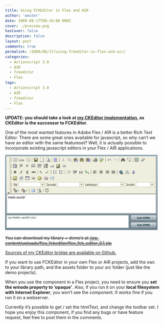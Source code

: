 ```yaml
---
title: Using FCKEditor in Flex and AIR
author: 'wouter'
date: 2009-08-17T00:10:00.000Z
cover: ./preview.png
hasCover: false
description: false
layout: post
comments: true
permalink: /2009/08/17/using-fckeditor-in-flex-and-air/
categories:
  - Actionscript 3.0
  - AIR
  - fckeditor
  - Flex
tags:
  - Actionscript 3.0
  - AIR
  - fckeditor
  - Flex
---
```

**UPDATE: you should take a look at [my CKEditor implementation][1], as CKEditor is the successor to FCKEditor**.

One of the most wanted features in Adobe Flex / AIR is a better Rich Text Editor. There are some great ones available for javascript, so why can’t we have an editor with the same featureset? Well, it is actually possible to incorporate existing javascript editors in your Flex / AIR applications.

![Flex FCKEditor](/wp-content/uploads/2009/08/flex_fck_editor_screenshot.jpg "Flex FCKEditor")

<del datetime="2013-02-10T10:50:52+00:00">You can download my library + demo’s at [/wp-content/uploads/flex_fckeditor/flex_fck_editor_0.1.zip][2]</del>

[Sources of my CKEditor bridge are available on Github.][3]

If you want to use FCKEditor in your own Flex or AIR projects, add the swc to your library path, and the assets folder to your src folder (just like the demo projects).

When you use the component in a Flex project, you need to ensure you **set the wmode property to ‘opaque’**. Also, if you run it on your **local filesystem with Internet Explorer**, you won’t see the component. It works fine if you run it on a webserver.

Currently it’s possible to get / set the htmlText, and change the toolbar set. I hope you enjoy this component, if you find any bugs or have feature request, feel free to post them in the comments.

 [1]: /2009/10/25/ckeditor-running-in-flex-and-air/
 [2]: /wp-content/uploads/flex_fckeditor/flex_fck_editor_0.1.zip
 [3]: https://github.com/wouterverweirder/AS3-CKEditor